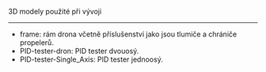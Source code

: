 3D modely použité při vývoji
________
- frame: rám drona včetně příslušenství jako jsou tlumiče a chrániče propelerů.
- PID-tester-dron: PID tester dvouosý.
- PID-tester-Single_Axis: PID tester jednoosý.
